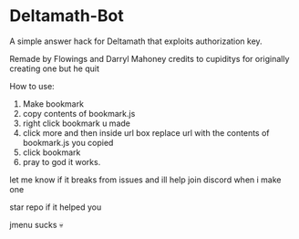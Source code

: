 # Deltamath-Bot
A simple answer hack for Deltamath that exploits authorization key.

Remade by Flowings and Darryl Mahoney
credits to cupiditys for originally creating one but he quit

How to use:

1. Make bookmark
2. copy contents of bookmark.js
3. right click bookmark u made
4. click more and then inside url box replace url with the contents of bookmark.js you copied
5. click bookmark
6. pray to god it works.

let me know if it breaks from issues and ill help
join discord when i make one

star repo if it helped you

jmenu sucks 💀
